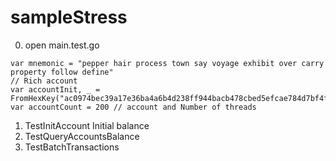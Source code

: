 # sampleStress

0. open main.test.go
```golang
var mnemonic = "pepper hair process town say voyage exhibit over carry property follow define"
// Rich account
var accountInit, _ = FromHexKey("ac0974bec39a17e36ba4a6b4d238ff944bacb478cbed5efcae784d7bf4f2ff80")
var accountCount = 200 // account and Number of threads
```
1. TestInitAccount     Initial balance
2. TestQueryAccountsBalance
3. TestBatchTransactions
